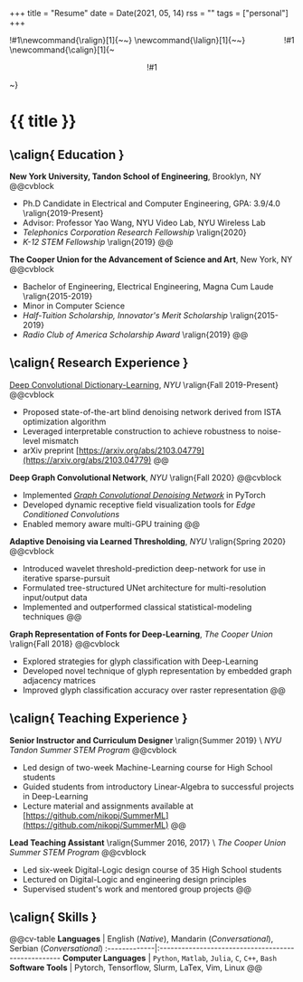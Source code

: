 +++
title = "Resume"
date = Date(2021, 05, 14)
rss = ""
tags = ["personal"]
+++

\newcommand{\ralign}[1]{~~~<span style="float:right"> !#1 </span>~~~}
\newcommand{\lalign}[1]{~~~<span style="float:left"> !#1 </span>~~~}
\newcommand{\calign}[1]{~~~<p style="text-align:center"> !#1 </p>~~~}

# {{ title }}

## \calign{ Education }
**New York University, Tandon School of Engineering**, Brooklyn, NY
@@cvblock
- Ph.D Candidate in Electrical and Computer Engineering, GPA: 3.9/4.0 \ralign{2019-Present}
- Advisor: Professor Yao Wang, NYU Video Lab, NYU Wireless Lab
- *Telephonics Corporation Research Fellowship* \ralign{2020}
- *K-12 STEM Fellowship* \ralign{2019}
@@

**The Cooper Union for the Advancement of Science and Art**, New York, NY
@@cvblock
- Bachelor of Engineering, Electrical Engineering, Magna Cum Laude \ralign{2015-2019}
- Minor in Computer Science
- *Half-Tuition Scholarship, Innovator's Merit Scholarship* \ralign{2015-2019}
- *Radio Club of America Scholarship Award* \ralign{2019}
@@

## \calign{ Research Experience }

[Deep Convolutional Dictionary-Learning](/blog/dcdl/), *NYU* \ralign{Fall 2019-Present}
@@cvblock
- Proposed state-of-the-art blind denoising network derived from ISTA optimization algorithm
- Leveraged interpretable construction to achieve robustness to noise-level mismatch
- arXiv preprint [https://arxiv.org/abs/2103.04779](https://arxiv.org/abs/2103.04779)
@@

**Deep Graph Convolutional Network**, *NYU* \ralign{Fall 2020}
@@cvblock
- Implemented [*Graph Convolutional Denoising Network*](https://ieeexplore.ieee.org/document/8803367) in PyTorch
- Developed dynamic receptive field visualization tools for *Edge Conditioned Convolutions*
- Enabled memory aware multi-GPU training
@@

**Adaptive Denoising via Learned Thresholding**, *NYU* \ralign{Spring 2020}
@@cvblock
- Introduced wavelet threshold-prediction deep-network for use in iterative sparse-pursuit
- Formulated tree-structured UNet architecture for multi-resolution input/output data
- Implemented and outperformed classical statistical-modeling techniques 
@@

**Graph Representation of Fonts for Deep-Learning**, *The Cooper Union* \ralign{Fall 2018}
@@cvblock
- Explored strategies for glyph classification with Deep-Learning
- Developed novel technique of glyph representation by embedded graph adjacency matrices
- Improved glyph classification accuracy over raster representation
@@

## \calign{ Teaching Experience }
**Senior Instructor and Curriculum Designer** \ralign{Summer 2019} \\
*NYU Tandon Summer STEM Program*
@@cvblock
- Led design of two-week Machine-Learning course for High School students
- Guided students from introductory Linear-Algebra to successful projects in Deep-Learning
- Lecture material and assignments available at [https://github.com/nikopj/SummerML](https://github.com/nikopj/SummerML)
@@

**Lead Teaching Assistant** \ralign{Summer 2016, 2017} \\
*The Cooper Union Summer STEM Program*
@@cvblock
- Led six-week Digital-Logic design course of 35 High School students
- Lectured on Digital-Logic and engineering design principles
- Supervised student's work and mentored group projects
@@

## \calign{ Skills }
@@cv-table
**Languages** | English (*Native*), Mandarin (*Conversational*), Serbian (*Conversational*) 
:-------------|:---------------------------------------------------
**Computer Languages** | `Python`, `Matlab`, `Julia`, `C`, `C++`, `Bash`    
**Software Tools**     | Pytorch, Tensorflow, Slurm, LaTex, Vim, Linux
@@


<!--
{\bf Languages} & English ({\footnotesize Native}), Mandarin ({\footnotesize Conversational}), Serbian ({\footnotesize Conversational}) \\
{\bf Computer Languages} & \texttt{Python}, \textsc{Matlab}, \texttt{C}, \texttt{C++}, \texttt{Bash}\\
{\bf Software Tools} & PyTorch, Tensorflow, \LaTeX, Vim, Linux \\
-->
